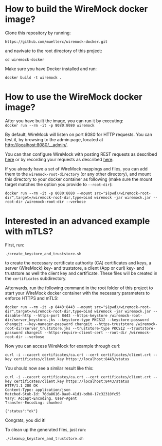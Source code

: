 # How to build the WireMock docker image?

Clone this repository by running:  
```
https://github.com/muellerc/wiremock-docker.git
```

and navivate to the root directory of this project:  
```
cd wiremock-docker
```

Make sure you have Docker installed and run:  
```
docker build -t wiremock .
```

# How to use the WireMock docker image?

After you have built the image, you can run it by executing:  
``
docker run --rm -it -p 8080:8080 wiremock
``

By default, WireMock will listen on port 8080 for HTTP requests. You can test it, by browsing to the admin page, located at [http://localhost:8080/__admin/](http://localhost:8080/__admin/).  

You can than configure WireMock with posting REST requests as described [here](http://wiremock.org/docs/running-standalone/) or by recording your requests as described [here](http://wiremock.org/docs/record-playback/).  

If you already have a set of WireMock mappings and files, you can add them to the `wiremock-root-directory` (or any other directory), and mount this directory to your docker container as following (make sure the mount target matches the option you provide to `--root-dir`):  

``
docker run --rm -it -p 8080:8080 --mount src="$(pwd)/wiremock-root-dir",target=/wiremock-root-dir,type=bind wiremock -jar wiremock.jar --root-dir /wiremock-root-dir --verbose
``

# Interested in an advanced example with mTLS?

First, run:  

```
./create_keystore_and_truststore.sh
```

to create the necessary certificate authority (CA) certificates and keys, a server (WireMock) key- and truststore, a client (App or curl) key- and truststore as well the client key and certificate. These files will be created in the `certificates` subdirectory.  

Afterwards, run the following command in the root folder of this project to start your WireMock docker container with the necessary parameters to enforce HTTPS and mTLS:  

```
docker run --rm -it -p 8443:8443 --mount src="$(pwd)/wiremock-root-dir",target=/wiremock-root-dir,type=bind wiremock -jar wiremock.jar --disable-http --https-port 8443 --https-keystore /wiremock-root-dir/server_keystore.jks --keystore-type PKCS12 --keystore-password changeit --key-manager-password changeit --https-truststore /wiremock-root-dir/server_truststore.jks --truststore-type PKCS12 --truststore-password changeit --https-require-client-cert --root-dir /wiremock-root-dir --verbose
```

Now you can access WireMock for example through curl:  

```
curl -i --cacert certificates/ca.crt --cert certificates/client.crt --key certificates/client.key https://localhost:8443/status
```

You should now see a similar result like this:  

```
curl -i --cacert certificates/ca.crt --cert certificates/client.crt --key certificates/client.key https://localhost:8443/status
HTTP/1.1 200 OK
Content-Type: application/json
Matched-Stub-Id: 76da8616-8aa0-41d1-bdb8-17c32310fc55
Vary: Accept-Encoding, User-Agent
Transfer-Encoding: chunked

{"status":"ok"}
```

Congrats, you did it!

To clean up the generated files, just run:  

```
./cleanup_keystore_and_truststore.sh
```
